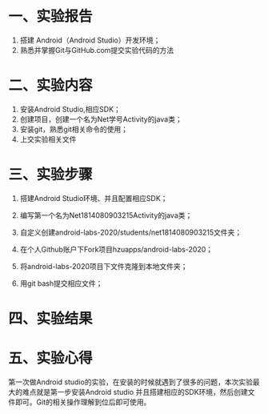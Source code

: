 # 一、实验报告

1. 搭建 Android（Android Studio）开发环境；
2. 熟悉并掌握Git与GitHub.com提交实验代码的方法

# 二、实验内容

1. 安装Android Studio,相应SDK；
2. 创建项目，创建一个名为Net学号Activity的java类；
3. 安装git，熟悉git相关命令的使用；
4. 上交实验相关文件  

# 三、实验步骤

1. 搭建Android Studio环境、并且配置相应SDK；

2. 编写第一个名为Net1814080903215Activity的java类；

3. 自定义创建android-labs-2020/students/net1814080903215文件夹；

4. 在个人Github账户下Fork项目hzuapps/android-labs-2020；

5. 将android-labs-2020项目下文件克隆到本地文件夹；

6. 用git bash提交相应文件；

# 四、实验结果



# 五、实验心得

第一次做Android studio的实验，在安装的时候就遇到了很多的问题，本次实验最大的难点就是第一步安装Android studio 并且搭建相应的SDK环境，然后创建文件即可。Git的相关操作理解到位后即可使用。
